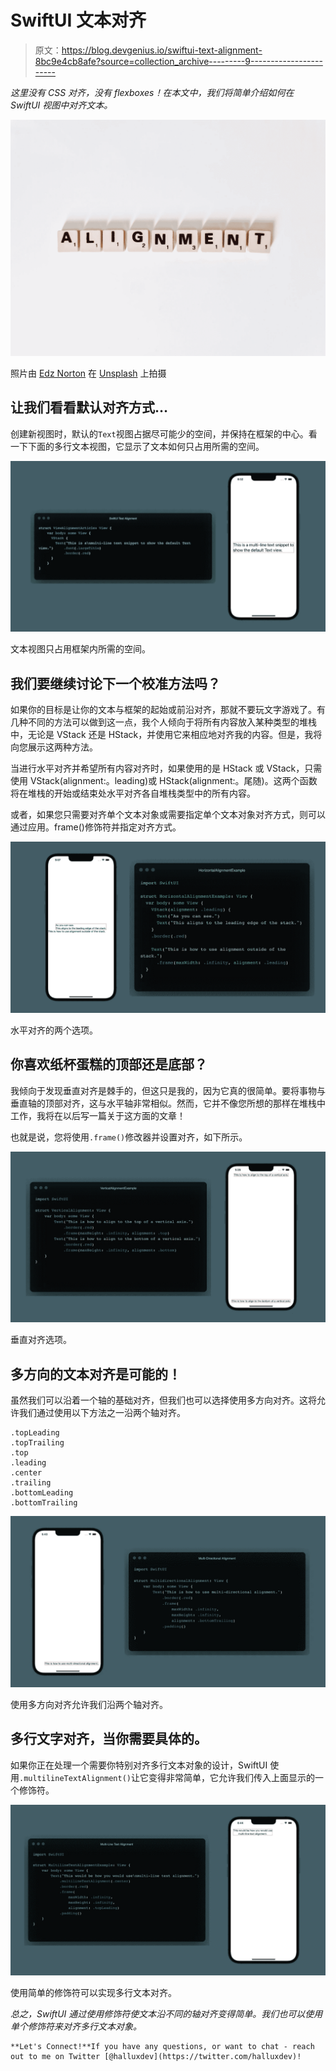 # SwiftUI 文本对齐

> 原文：<https://blog.devgenius.io/swiftui-text-alignment-8bc9e4cb8afe?source=collection_archive---------9----------------------->

*这里没有 CSS 对齐，没有 flexboxes！在本文中，我们将简单介绍如何在 SwiftUI 视图中对齐文本。*

![](img/5553d5599939bc1f78750984d869ce44.png)

照片由 [Edz Norton](https://unsplash.com/@edznorton?utm_source=medium&utm_medium=referral) 在 [Unsplash](https://unsplash.com?utm_source=medium&utm_medium=referral) 上拍摄

## 让我们看看默认对齐方式…

创建新视图时，默认的`Text`视图占据尽可能少的空间，并保持在框架的中心。看一下下面的多行文本视图，它显示了文本如何只占用所需的空间。

![](img/6e956f90d6956315468baf7b99ac36fc.png)

文本视图只占用框架内所需的空间。

## 我们要继续讨论下一个校准方法吗？

如果你的目标是让你的文本与框架的起始或前沿对齐，那就不要玩文字游戏了。有几种不同的方法可以做到这一点，我个人倾向于将所有内容放入某种类型的堆栈中，无论是 VStack 还是 HStack，并使用它来相应地对齐我的内容。但是，我将向您展示这两种方法。

当进行水平对齐并希望所有内容对齐时，如果使用的是 HStack 或 VStack，只需使用 VStack(alignment:。leading)或 HStack(alignment:。尾随)。这两个函数将在堆栈的开始或结束处水平对齐各自堆栈类型中的所有内容。

或者，如果您只需要对齐单个文本对象或需要指定单个文本对象对齐方式，则可以通过应用。frame()修饰符并指定对齐方式。

![](img/e39941291345a2af7764a536704afec4.png)

水平对齐的两个选项。

## 你喜欢纸杯蛋糕的顶部还是底部？

我倾向于发现垂直对齐是棘手的，但这只是我的，因为它真的很简单。要将事物与垂直轴的顶部对齐，这与水平轴非常相似。然而，它并不像您所想的那样在堆栈中工作，我将在以后写一篇关于这方面的文章！

也就是说，您将使用`.frame()`修改器并设置对齐，如下所示。

![](img/c1fb2e32209a7d1921229a337317a988.png)

垂直对齐选项。

## 多方向的文本对齐是可能的！

虽然我们可以沿着一个轴的基础对齐，但我们也可以选择使用多方向对齐。这将允许我们通过使用以下方法之一沿两个轴对齐。

```
.topLeading
.topTrailing
.top
.leading
.center
.trailing
.bottomLeading
.bottomTrailing
```

![](img/6d731d8f3d08c31d57739d3057e95eb2.png)

使用多方向对齐允许我们沿两个轴对齐。

## 多行文字对齐，当你需要具体的。

如果你正在处理一个需要你特别对齐多行文本对象的设计，SwiftUI 使用`.multilineTextAlignment()`让它变得非常简单，它允许我们传入上面显示的一个修饰符。

![](img/c5acd74301bece4023484665cee179ce.png)

使用简单的修饰符可以实现多行文本对齐。

*总之，SwiftUI 通过使用修饰符使文本沿不同的轴对齐变得简单。我们也可以使用单个修饰符来对齐多行文本对象。*

```
**Let's Connect!**If you have any questions, or want to chat - reach out to me on Twitter [@halluxdev](https://twitter.com/halluxdev)!
```